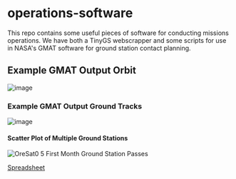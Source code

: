 # operations-software 

This repo contains some useful pieces of software for conducting missions operations. We have both a TinyGS webscrapper and some scripts for use in NASA's GMAT software for ground station contact planning.

## Example GMAT Output Orbit
![image](https://github.com/proveskit/operations-software/assets/171102662/f78601d8-b66c-4d73-b988-8462eb6cbc15)

### Example GMAT Output Ground Tracks
![image](https://github.com/proveskit/operations-software/assets/171102662/7b24e09a-a1e3-46f5-9e77-716837041263)

#### Scatter Plot of Multiple Ground Stations 
![OreSat0 5 First Month Ground Station Passes](https://github.com/proveskit/operations-software/assets/171102662/324d1cc7-e54f-43ae-80a5-57b11c588a38)

[Spreadsheet](https://docs.google.com/spreadsheets/d/12Zr5kt817VgmMIP5GgHYFwOc1zANLE9QHoaq_2B2uY0/edit?usp=sharing)

